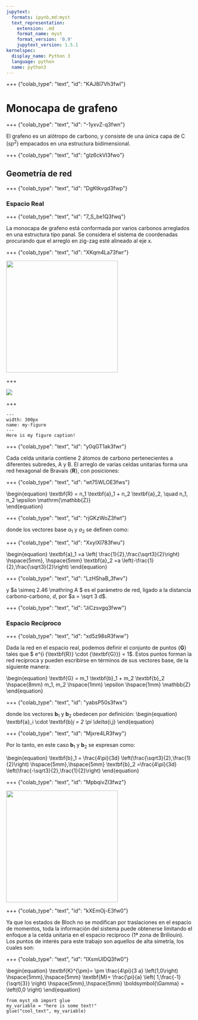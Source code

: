 ```yaml
---
jupytext:
  formats: ipynb,md:myst
  text_representation:
    extension: .md
    format_name: myst
    format_version: '0.9'
    jupytext_version: 1.5.1
kernelspec:
  display_name: Python 3
  language: python
  name: python3
---
```


+++ {"colab_type": "text", "id": "KAJ8I7Vh3fwl"}

# Monocapa de grafeno

+++ {"colab_type": "text", "id": "-1yxvZ-q3fwn"}

El grafeno es un alótropo de carbono, y consiste de una única capa de C $(sp^2)$ empacados en una estructura  bidimensional.

+++ {"colab_type": "text", "id": "glz6ckVI3fwo"}

## Geometría de red

+++ {"colab_type": "text", "id": "DgKtkvgd3fwp"}

### Espacio Real

+++ {"colab_type": "text", "id": "7_S_be1Q3fwq"}

La monocapa de grafeno está conformada por varios carbonos arreglados en una estructura tipo panal. Se considera el sistema de coordenadas procurando que el arreglo en zig-zag esté alineado al eje x. 

+++ {"colab_type": "text", "id": "XKqm4La73fwr"}

<img src="SLGreal.png" width="300" >

+++

![](SLGreal.png)

+++

```{figure} SLGreal.png
---
width: 300px
name: my-figure
---
Here is my figure caption!
```

+++ {"colab_type": "text", "id": "y0qGT1ak3fwr"}

Cada celda unitaria contiene 2 átomos de carbono pertenecientes a diferentes subredes, A y B. El arreglo de varias celdas unitarias forma una red hexagonal de Bravais $\{\textbf{R}\}$, con posiciones:

+++ {"colab_type": "text", "id": "wt75WLOE3fws"}

\begin{equation}
\textbf{R} = n_1 \textbf{a}_1 + n_2 \textbf{a}_2, \quad n_1, n_2 \epsilon \mathrm{\mathbb{Z}}	
\end{equation}

+++ {"colab_type": "text", "id": "rjGKzWoZ3fwt"}

donde los vectores base $a_1$ y $a_2$ se definen como:

+++ {"colab_type": "text", "id": "XxyIXl783fwu"}

\begin{equation}
\textbf{a}_1 =a \left( \frac{1}{2},\frac{\sqrt3}{2}\right) 
\hspace{5mm},
\hspace{5mm}
\textbf{a}_2 =a \left(-\frac{1}{2},\frac{\sqrt3}{2}\right)
\end{equation}

+++ {"colab_type": "text", "id": "LzHShaB_3fwv"}

y $a \simeq 2.46 \mathring A $ es el parámetro de red, ligado a la distancia carbono-carbono, $d$, por $a = \sqrt 3 d$.

+++ {"colab_type": "text", "id": "JiCzsvgq3fww"}

### Espacio Recíproco

+++ {"colab_type": "text", "id": "xd5z98sR3fww"}

Dada la red en el espacio real, podemos definir el conjunto de puntos $\{\textbf{G}\}$ tales que $ e^{i \{\textbf{R}\} \cdot \{\textbf{G}\}} = 1$. Estos puntos forman la red recíproca y pueden escribirse en términos de sus vectores base, de la siguiente manera:

\begin{equation}
\textbf{G} = m_1 \textbf{b}_1 + m_2 \textbf{b}_2 \hspace{8mm} m_1, m_2  \hspace{1mm} \epsilon \hspace{1mm} \mathbb{Z}	
\end{equation}



+++ {"colab_type": "text", "id": "yabsP50s3fwx"}

donde los vectores $\textbf{b}_1$ y $\textbf{b}_2$ obedecen por definición:
\begin{equation}
\textbf{a}_i \cdot \textbf{b}_j = 2 \pi \delta_{i,j} 
\end{equation}

+++ {"colab_type": "text", "id": "Mjxre4LR3fwy"}

Por lo tanto, en este caso $\textbf{b}_1$ y $\textbf{b}_2$ se espresan como:

\begin{equation}
\textbf{b}_1 = \frac{4\pi}{3d} \left(\frac{\sqrt3}{2},\frac{1}{2}\right) 
\hspace{5mm},\hspace{5mm} 
\textbf{b}_2 =\frac{4\pi}{3d} \left(\frac{-\sqrt3}{2},\frac{1}{2}\right)
\end{equation}

+++ {"colab_type": "text", "id": "MpbqivZI3fwz"}

<img src="SLGrec.png" width="300" >

+++ {"colab_type": "text", "id": "kXEmOj-E3fw0"}

Ya que los estados de Bloch no se modifican por traslaciones en el espacio de momentos, toda la información del sistema puede obtenerse limitando el enfoque a la celda unitaria en el espacio recíproco (1ª zona de Brillouin). Los puntos de interés para este trabajo son aquellos de alta simetría, los cuales son:

+++ {"colab_type": "text", "id": "IXsmUlDQ3fw0"}

\begin{equation}
\textbf{K}^{\pm}= \pm \frac{4\pi}{3 a} \left(1,0\right)
\hspace{5mm},\hspace{5mm} 
\textbf{M}= \frac{\pi}{a}  \left( 1,\frac{-1}{\sqrt{3}}       \right)
\hspace{5mm},\hspace{5mm} 
\boldsymbol{\Gamma} = \left(0,0 \right)
\end{equation}

```{code-cell} ipython3
from myst_nb import glue
my_variable = "here is some text!"
glue("cool_text", my_variable)
```

```{code-cell} ipython3

```
